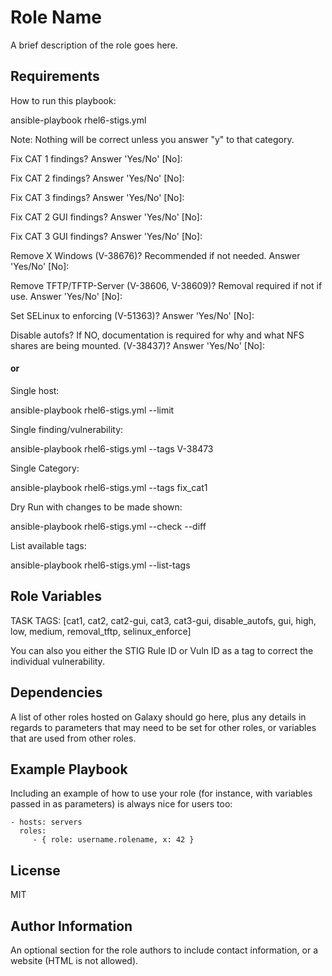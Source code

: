 Role Name
=========

A brief description of the role goes here.

Requirements
------------

How to run this playbook:

ansible-playbook rhel6-stigs.yml

Note: Nothing will be correct unless you answer "y" to that category.

 Fix CAT 1 findings? Answer 'Yes/No' [No]:

 Fix CAT 2 findings? Answer 'Yes/No' [No]:

 Fix CAT 3 findings? Answer 'Yes/No' [No]:

 Fix CAT 2 GUI findings? Answer 'Yes/No' [No]:

 Fix CAT 3 GUI findings? Answer 'Yes/No' [No]:

 Remove X Windows (V-38676)? Recommended if not needed.  Answer 'Yes/No' [No]:

 Remove TFTP/TFTP-Server (V-38606, V-38609)? Removal required if not if use.  Answer 'Yes/No' [No]:

 Set SELinux to enforcing (V-51363)? Answer 'Yes/No' [No]:

 Disable autofs? If NO, documentation is required for why and what NFS shares are being mounted. (V-38437)? Answer 'Yes/No' [No]:

#### or

Single host:

ansible-playbook rhel6-stigs.yml --limit <hostname>

Single finding/vulnerability:

ansible-playbook rhel6-stigs.yml --tags V-38473

Single Category:

ansible-playbook rhel6-stigs.yml --tags fix_cat1

Dry Run with changes to be made shown:

ansible-playbook rhel6-stigs.yml --check --diff

List available tags:

ansible-playbook rhel6-stigs.yml --list-tags


Role Variables
--------------

 TASK TAGS: [cat1, cat2, cat2-gui, cat3, cat3-gui, disable_autofs, gui, high, low, medium, removal_tftp, selinux_enforce]
 
 You can also you either the STIG Rule ID or Vuln ID as a tag to correct the individual vulnerability. 

Dependencies
------------

A list of other roles hosted on Galaxy should go here, plus any details in regards to parameters that may need to be set for other roles, or variables that are used from other roles.

Example Playbook
----------------

Including an example of how to use your role (for instance, with variables passed in as parameters) is always nice for users too:

    - hosts: servers
      roles:
         - { role: username.rolename, x: 42 }

License
-------

MIT

Author Information
------------------

An optional section for the role authors to include contact information, or a website (HTML is not allowed).
